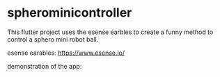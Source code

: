 # spherominicontroller
This flutter project uses the esense earbles to create a funny method to control a sphero mini robot ball.

esense earables: https://www.esense.io/   

demonstration of the app: 
